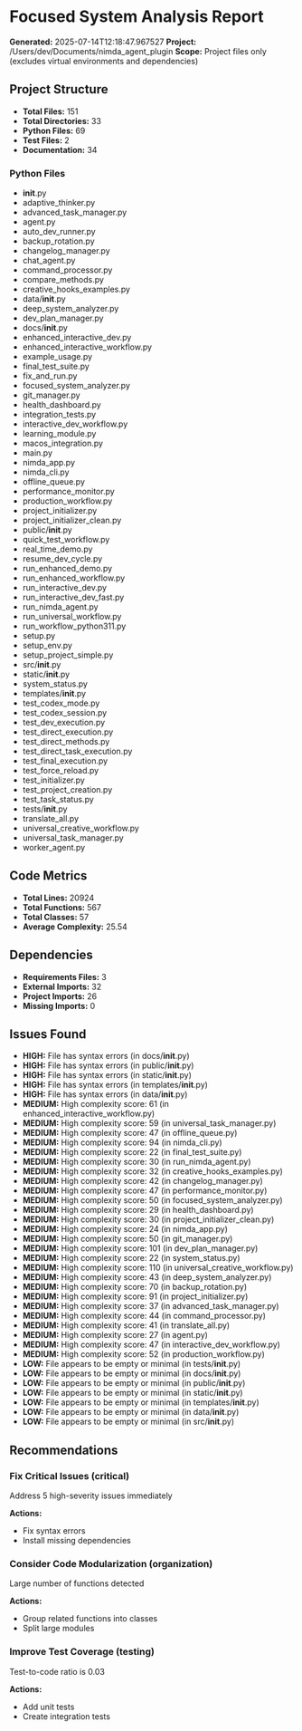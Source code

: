 # Focused System Analysis Report

**Generated:** 2025-07-14T12:18:47.967527
**Project:** /Users/dev/Documents/nimda_agent_plugin
**Scope:** Project files only (excludes virtual environments and dependencies)

## Project Structure

- **Total Files:** 151
- **Total Directories:** 33
- **Python Files:** 69
- **Test Files:** 2
- **Documentation:** 34

### Python Files
- __init__.py
- adaptive_thinker.py
- advanced_task_manager.py
- agent.py
- auto_dev_runner.py
- backup_rotation.py
- changelog_manager.py
- chat_agent.py
- command_processor.py
- compare_methods.py
- creative_hooks_examples.py
- data/__init__.py
- deep_system_analyzer.py
- dev_plan_manager.py
- docs/__init__.py
- enhanced_interactive_dev.py
- enhanced_interactive_workflow.py
- example_usage.py
- final_test_suite.py
- fix_and_run.py
- focused_system_analyzer.py
- git_manager.py
- health_dashboard.py
- integration_tests.py
- interactive_dev_workflow.py
- learning_module.py
- macos_integration.py
- main.py
- nimda_app.py
- nimda_cli.py
- offline_queue.py
- performance_monitor.py
- production_workflow.py
- project_initializer.py
- project_initializer_clean.py
- public/__init__.py
- quick_test_workflow.py
- real_time_demo.py
- resume_dev_cycle.py
- run_enhanced_demo.py
- run_enhanced_workflow.py
- run_interactive_dev.py
- run_interactive_dev_fast.py
- run_nimda_agent.py
- run_universal_workflow.py
- run_workflow_python311.py
- setup.py
- setup_env.py
- setup_project_simple.py
- src/__init__.py
- static/__init__.py
- system_status.py
- templates/__init__.py
- test_codex_mode.py
- test_codex_session.py
- test_dev_execution.py
- test_direct_execution.py
- test_direct_methods.py
- test_direct_task_execution.py
- test_final_execution.py
- test_force_reload.py
- test_initializer.py
- test_project_creation.py
- test_task_status.py
- tests/__init__.py
- translate_all.py
- universal_creative_workflow.py
- universal_task_manager.py
- worker_agent.py

## Code Metrics

- **Total Lines:** 20924
- **Total Functions:** 567
- **Total Classes:** 57
- **Average Complexity:** 25.54

## Dependencies

- **Requirements Files:** 3
- **External Imports:** 32
- **Project Imports:** 26
- **Missing Imports:** 0

## Issues Found

- **HIGH:** File has syntax errors (in docs/__init__.py)
- **HIGH:** File has syntax errors (in public/__init__.py)
- **HIGH:** File has syntax errors (in static/__init__.py)
- **HIGH:** File has syntax errors (in templates/__init__.py)
- **HIGH:** File has syntax errors (in data/__init__.py)
- **MEDIUM:** High complexity score: 61 (in enhanced_interactive_workflow.py)
- **MEDIUM:** High complexity score: 59 (in universal_task_manager.py)
- **MEDIUM:** High complexity score: 47 (in offline_queue.py)
- **MEDIUM:** High complexity score: 94 (in nimda_cli.py)
- **MEDIUM:** High complexity score: 22 (in final_test_suite.py)
- **MEDIUM:** High complexity score: 30 (in run_nimda_agent.py)
- **MEDIUM:** High complexity score: 32 (in creative_hooks_examples.py)
- **MEDIUM:** High complexity score: 42 (in changelog_manager.py)
- **MEDIUM:** High complexity score: 47 (in performance_monitor.py)
- **MEDIUM:** High complexity score: 50 (in focused_system_analyzer.py)
- **MEDIUM:** High complexity score: 29 (in health_dashboard.py)
- **MEDIUM:** High complexity score: 30 (in project_initializer_clean.py)
- **MEDIUM:** High complexity score: 24 (in nimda_app.py)
- **MEDIUM:** High complexity score: 50 (in git_manager.py)
- **MEDIUM:** High complexity score: 101 (in dev_plan_manager.py)
- **MEDIUM:** High complexity score: 22 (in system_status.py)
- **MEDIUM:** High complexity score: 110 (in universal_creative_workflow.py)
- **MEDIUM:** High complexity score: 43 (in deep_system_analyzer.py)
- **MEDIUM:** High complexity score: 70 (in backup_rotation.py)
- **MEDIUM:** High complexity score: 91 (in project_initializer.py)
- **MEDIUM:** High complexity score: 37 (in advanced_task_manager.py)
- **MEDIUM:** High complexity score: 44 (in command_processor.py)
- **MEDIUM:** High complexity score: 41 (in translate_all.py)
- **MEDIUM:** High complexity score: 27 (in agent.py)
- **MEDIUM:** High complexity score: 47 (in interactive_dev_workflow.py)
- **MEDIUM:** High complexity score: 52 (in production_workflow.py)
- **LOW:** File appears to be empty or minimal (in tests/__init__.py)
- **LOW:** File appears to be empty or minimal (in docs/__init__.py)
- **LOW:** File appears to be empty or minimal (in public/__init__.py)
- **LOW:** File appears to be empty or minimal (in static/__init__.py)
- **LOW:** File appears to be empty or minimal (in templates/__init__.py)
- **LOW:** File appears to be empty or minimal (in data/__init__.py)
- **LOW:** File appears to be empty or minimal (in src/__init__.py)

## Recommendations

### Fix Critical Issues (critical)
Address 5 high-severity issues immediately

**Actions:**
- Fix syntax errors
- Install missing dependencies

### Consider Code Modularization (organization)
Large number of functions detected

**Actions:**
- Group related functions into classes
- Split large modules

### Improve Test Coverage (testing)
Test-to-code ratio is 0.03

**Actions:**
- Add unit tests
- Create integration tests

